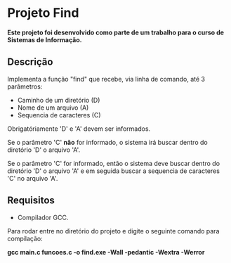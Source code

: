 # Projeto Find #
**Este projeto foi desenvolvido como parte de um trabalho para o curso de Sistemas de Informação.**
## Descrição ##

Implementa a função "find" que recebe, via linha de comando, até 3 parâmetros: 
- Caminho de um diretório (D)
- Nome de um arquivo (A)
- Sequencia de caracteres (C)

Obrigatóriamente 'D' e 'A' devem ser informados. 

Se o parâmetro 'C' **não** for informado, o sistema irá buscar dentro do diretório 'D' o arquivo 'A'.

Se o parâmetro 'C' for informado, então o sistema deve buscar dentro do diretório 'D' o arquivo 'A' e em seguida buscar a sequencia de caracteres 'C' no arquivo 'A'.

## Requisitos ##
- Compilador GCC.

Para rodar entre no diretório do projeto e digite o seguinte comando para compilação:

**gcc main.c funcoes.c -o find.exe -Wall -pedantic -Wextra -Werror**
